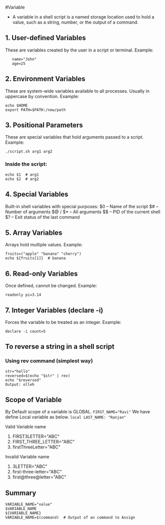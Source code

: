 #Variable

* A variable in a shell script is a named storage location used to hold a value, such as a string, number, or the output of a command.

## 1. User-defined Variables
These are variables created by the user in a script or terminal.
Example:
```
   name="John"
   age=25
```
## 2. Environment Variables
These are system-wide variables available to all processes.
Usually in uppercase by convention.
Example:
```
echo $HOME
export PATH=$PATH:/new/path
```
## 3. Positional Parameters
These are special variables that hold arguments passed to a script.
Example:
```
./script.sh arg1 arg2
```
### Inside the script:
```
echo $1  # arg1
echo $2  # arg2
```
## 4. Special Variables
Built-in shell variables with special purposes:
$0 – Name of the script
$# – Number of arguments
$@ / $* – All arguments
$$ – PID of the current shell
$? – Exit status of the last command

## 5. Array Variables
Arrays hold multiple values.
Example:
```
fruits=("apple" "banana" "cherry")
echo ${fruits[1]}  # banana
```
## 6. Read-only Variables
Once defined, cannot be changed.
Example:
```
readonly pi=3.14
```

## 7. Integer Variables (declare -i)
Forces the variable to be treated as an integer.
Example:
```
declare -i count=5
```

## To reverse a string in a shell script
### Using rev command (simplest way)
```
str="hello"
reversed=$(echo "$str" | rev)
echo "$reversed"
Output: olleh
```

## Scope of Variable
By Default scope of a variable is GLOBAL. 
    ```FIRST_NAME="Ravi"```
We have define Local variable as below.
    ```local LAST_NAME: "Ranjan"```
    
Valid Variable name
1. FIRST3LETTER="ABC"
2. FIRST_THREE_LETTER="ABC"
3. firstThreeLetter="ABC"

Invalid Variable name
1. 3LETTER="ABC"
2. first-three-letter="ABC"
3. first@three@letter="ABC"

## Summary
```
VARIABLE_NAME="value"
$VARIABLE_NAME
${VARIABLE_NAME}
VARIABLE_NAME=$(command)  # Output of an command to Assign
```
